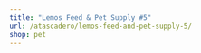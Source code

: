 ```yaml
---
title: "Lemos Feed & Pet Supply #5"
url: /atascadero/lemos-feed-and-pet-supply-5/
shop: pet
---
```

